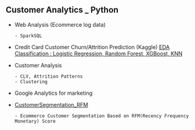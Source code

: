 
## Customer Analytics _ Python

* Web Analysis (Ecommerce log data)
      
      - SparkSQL
* Credit Card Customer Churn/Attrition Prediction (Kaggle)
      [EDA](https://github.com/ttobaegi/Selfstudy_python/blob/main/Customer%20Analytics/CreditCardCustomerChurn_EDA.ipynb) 
      [Classification : Logistic Regression, Random Forest, XGBoost, KNN](https://nbviewer.jupyter.org/github/ttobaegi/Selfstudy_python/blob/main/Customer%20Analytics/CreditCardCustomerChurn_Modeling.ipynb)
 
* Customer Analysis
  
      - CLV, Attrition Patterns
      - Clustering
* Google Analytics for marketing
* [CustomerSegmentation_RFM](https://nbviewer.jupyter.org/github/ttobaegi/Selfstudy_python/blob/main/Customer%20Analytics/CustomerSegmentation_RFM.ipynb)

      - Ecommerce Customer Segmentation Based on RFM(Recency Frequency Monetary) Score

